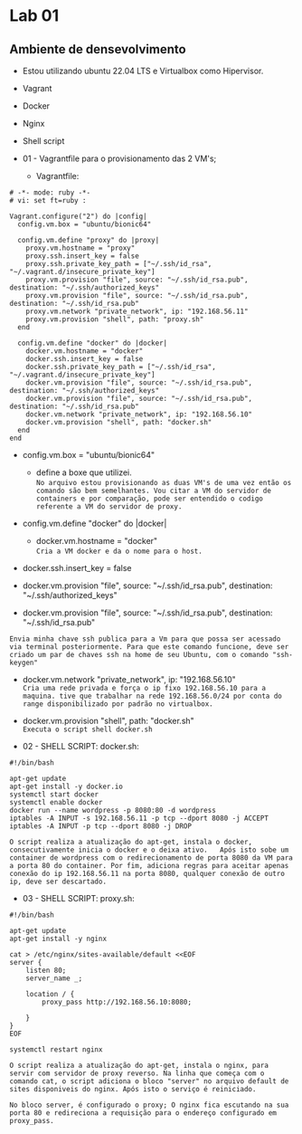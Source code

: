 # Lab 01

## Ambiente de densevolvimento
   - Estou utilizando ubuntu 22.04 LTS e Virtualbox como Hipervisor.

   - Vagrant
   - Docker
   - Nginx
   - Shell script


- 01 - Vagrantfile para o provisionamento das 2 VM's;
   - Vagrantfile:

```
# -*- mode: ruby -*-
# vi: set ft=ruby :

Vagrant.configure("2") do |config|
  config.vm.box = "ubuntu/bionic64"

  config.vm.define "proxy" do |proxy|
    proxy.vm.hostname = "proxy"
    proxy.ssh.insert_key = false
    proxy.ssh.private_key_path = ["~/.ssh/id_rsa", "~/.vagrant.d/insecure_private_key"]
    proxy.vm.provision "file", source: "~/.ssh/id_rsa.pub", destination: "~/.ssh/authorized_keys"
    proxy.vm.provision "file", source: "~/.ssh/id_rsa.pub", destination: "~/.ssh/id_rsa.pub"
    proxy.vm.network "private_network", ip: "192.168.56.11"
    proxy.vm.provision "shell", path: "proxy.sh"
  end

  config.vm.define "docker" do |docker|
    docker.vm.hostname = "docker"
    docker.ssh.insert_key = false
    docker.ssh.private_key_path = ["~/.ssh/id_rsa", "~/.vagrant.d/insecure_private_key"]
    docker.vm.provision "file", source: "~/.ssh/id_rsa.pub", destination: "~/.ssh/authorized_keys"
    docker.vm.provision "file", source: "~/.ssh/id_rsa.pub", destination: "~/.ssh/id_rsa.pub"
    docker.vm.network "private_network", ip: "192.168.56.10"
    docker.vm.provision "shell", path: "docker.sh"    
  end
end
```


- config.vm.box = "ubuntu/bionic64"
    - define a boxe que utilizei.  
`
No arquivo estou provisionando as duas VM's de uma vez então os comando são bem semelhantes. Vou citar a VM do servidor de containers e por comparação, pode ser entendido o codigo referente a VM do servidor de proxy.
`

- config.vm.define "docker" do |docker|
    - docker.vm.hostname = "docker"  
`
Cria a VM docker e da o nome para o host.
`

- docker.ssh.insert_key = false
- docker.vm.provision "file", source: "~/.ssh/id_rsa.pub", destination: "~/.ssh/authorized_keys"
- docker.vm.provision "file", source: "~/.ssh/id_rsa.pub", destination: "~/.ssh/id_rsa.pub"  

`
Envia minha chave ssh publica para a Vm para que possa ser acessado via terminal posteriormente.
Para que este comando funcione, deve ser criado um par de chaves ssh na home de seu Ubuntu, com o comando "ssh-keygen"
`

- docker.vm.network "private_network", ip: "192.168.56.10"  
`
Cria uma rede privada e força o ip fixo 192.168.56.10 para a maquina.
tive que trabalhar na rede 192.168.56.0/24 por conta do range disponibilizado por padrão no virtualbox.
`

- docker.vm.provision "shell", path: "docker.sh"  
`
Executa o script shell docker.sh
`

- 02 - SHELL SCRIPT: docker.sh:

```
#!/bin/bash

apt-get update
apt-get install -y docker.io
systemctl start docker
systemctl enable docker
docker run --name wordpress -p 8080:80 -d wordpress
iptables -A INPUT -s 192.168.56.11 -p tcp --dport 8080 -j ACCEPT
iptables -A INPUT -p tcp --dport 8080 -j DROP
```

`
O script realiza a atualização do apt-get, instala o docker, consecutivamente inicia o docker e o deixa ativo.  
Após isto sobe um container de wordpress com o redirecionamento de porta 8080 da VM para a porta 80 do container.
Por fim, adiciona regras para aceitar apenas conexão do ip 192.168.56.11 na porta 8080, qualquer conexão de outro ip, deve ser descartado.
`

- 03 - SHELL SCRIPT: proxy.sh:

```
#!/bin/bash

apt-get update
apt-get install -y nginx

cat > /etc/nginx/sites-available/default <<EOF
server {
    listen 80;
    server_name _;

    location / {
        proxy_pass http://192.168.56.10:8080;
        
    }
}
EOF

systemctl restart nginx
```
`
O script realiza a atualização do apt-get, instala o nginx, para servir com servidor de proxy reverso. Na linha que começa com o comando cat, o script adiciona o bloco "server" no arquivo default de sites disponiveis do nginx.
Após isto o serviço é reiniciado. 
`

``
No bloco server, é configurado o proxy; O nginx fica escutando na sua porta 80 e redireciona a requisição para o endereço configurado em proxy_pass.
``

